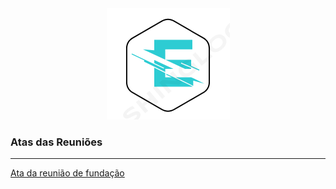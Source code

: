 <div style="text-align:center;">
<img src="https://raw.githubusercontent.com/eletronicagirls/eletronicagirls.github.io/main/favicon.ico" alt="Logo">
</div>

### Atas das Reuniões

---

[Ata da reunião de fundação](./reuniao-fundacao)
